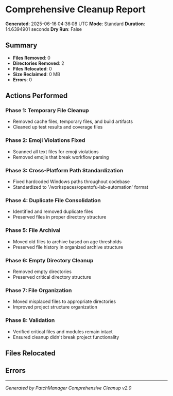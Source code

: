 # Comprehensive Cleanup Report

**Generated**: 2025-06-16 04:36:08 UTC
**Mode**: Standard
**Duration**: 14.6394901 seconds
**Dry Run**: False

## Summary

- **Files Removed**: 0
- **Directories Removed**: 2  
- **Files Relocated**: 0
- **Size Reclaimed**: 0 MB
- **Errors**: 0

## Actions Performed

### Phase 1: Temporary File Cleanup
- Removed cache files, temporary files, and build artifacts
- Cleaned up test results and coverage files

### Phase 2: Emoji Violations Fixed
- Scanned all text files for emoji violations
- Removed emojis that break workflow parsing

### Phase 3: Cross-Platform Path Standardization
- Fixed hardcoded Windows paths throughout codebase
- Standardized to '/workspaces/opentofu-lab-automation' format

### Phase 4: Duplicate File Consolidation
- Identified and removed duplicate files
- Preserved files in proper directory structure

### Phase 5: File Archival
- Moved old files to archive based on age thresholds
- Preserved file history in organized archive structure

### Phase 6: Empty Directory Cleanup
- Removed empty directories
- Preserved critical directory structure

### Phase 7: File Organization
- Moved misplaced files to appropriate directories
- Improved project structure organization

### Phase 8: Validation
- Verified critical files and modules remain intact
- Ensured cleanup didn't break project functionality

## Files Relocated



## Errors



---
*Generated by PatchManager Comprehensive Cleanup v2.0*
